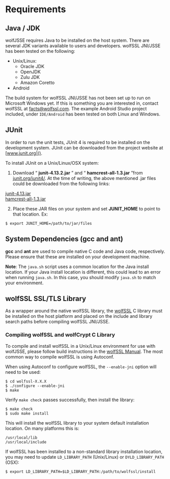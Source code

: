 #  Requirements

##  Java / JDK

wolfJSSE requires Java to be installed on the host system. There are several
JDK variants available to users and developers. wolfSSL JNI/JSSE has been tested
on the following:

- Unix/Linux:
    + Oracle JDK
    + OpenJDK
    + Zulu JDK
    + Amazon Coretto
- Android

The build system for wolfSSL JNI/JSSE has not been set up to run on Microsoft
Windows yet. If this is something you are interested in, contact wolfSSL at
[facts@wolfssl.com](mailto:facts@wolfssl.com). The example Android Studio
project included, under `IDE/Android` has been tested on both Linux and Windows.

##  JUnit

In order to run the unit tests, JUnit 4 is required to be installed on the
development system. JUnit can be downloaded from the project website at
[www.junit.org]().

To install JUnit on a Unix/Linux/OSX system:

1) Download “ **junit-4.13.2.jar** ” and “ **hamcrest-all-1.3.jar** ”from [junit.org/junit4/](). At the time of writing, the above mentioned .jar files could be downloaded from the following links:

[junit-4.13.jar](https://search.maven.org/search?q=g:junit%20AND%20a:junit) <br/>
[hamcrest-all-1.3.jar](https://search.maven.org/artifact/org.hamcrest/hamcrest-all/1.3/jar)

2) Place these JAR files on your system and set **JUNIT_HOME** to point to that location. Ex:

```
$ export JUNIT_HOME=/path/to/jar/files
```

##  System Dependencies (gcc and ant)

**gcc** and **ant** are used to compile native C code and Java code, respectively. Please ensure that these are installed on your development machine.

**Note**: The `java.sh` script uses a common location for the Java install location. If your Java install location is different, this could lead to an error when running `java.sh`. In this case, you should modify `java.sh` to match your environment.

##  wolfSSL SSL/TLS Library

As a wrapper around the native wolfSSL library, the [wolfSSL](https://www.wolfssl.com/products/wolfssl/) C library must be installed on the host platform and placed on the include and library search paths before compiling wolfSSL JNI/JSSE.

###  Compiling wolfSSL and wolfCrypt C Library

To compile and install wolfSSL in a Unix/Linux environment for use with wolfJSSE, please follow build instructions in the [wolfSSL Manual](https://www.wolfssl.com/documentation/wolfssl-manual/index.html). The most common way to compile wolfSSL is using Autoconf.

When using Autoconf to configure wolfSSL, the `--enable-jni` option will need to be used:

```
$ cd wolfssl-X.X.X
$ ./configure --enable-jni
$ make
```

Verify `make check` passes successfully, then install the library:

```
$ make check
$ sudo make install
```

This will install the wolfSSL library to your system default installation location. On many platforms this is:

```
/usr/local/lib
/usr/local/include
```

If wolfSSL has been installed to a non-standard library installation location, you may need to update `LD_LIBRARY_PATH` (Unix/Linux) or `DYLD_LIBRARY_PATH` (OSX):

```
$ export LD_LIBRARY_PATH=$LD_LIBRARY_PATH:/path/to/wolfssl/install
```
